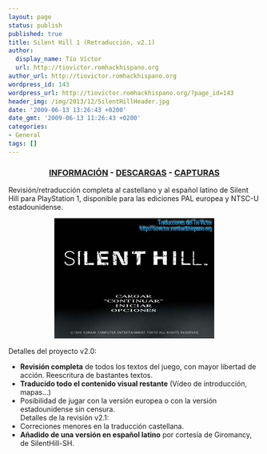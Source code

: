 ```yaml
---
layout: page
status: publish
published: true
title: Silent Hill 1 (Retraducción, v2.1)
author:
  display_name: Tío Víctor
  url: http://tiovictor.romhackhispano.org
author_url: http://tiovictor.romhackhispano.org
wordpress_id: 143
wordpress_url: http://tiovictor.romhackhispano.org/?page_id=143
header_img: /img/2013/12/SilentHillHeader.jpg
date: '2009-06-13 13:26:43 +0200'
date_gmt: '2009-06-13 11:26:43 +0200'
categories:
- General
tags: []
---
```

<h3 style="text-align: center;"><strong><a href="http://tiovictor.romhackhispano.org/silent-hill-1/informacion/">INFORMACIÓN</a> - <a href="http://tiovictor.romhackhispano.org/silent-hill-1/descargar/">DESCARGAS</a> - <a href="http://tiovictor.romhackhispano.org/silent-hill-1/capturas/">CAPTURAS</a></strong></h3>

Revisión/retraducción completa al castellano y al español latino de Silent Hill para 
PlayStation 1, disponible para las ediciones PAL europea y NTSC-U estadounidense.

<center><img src="/img/2009/06/SHv20-22.jpg"></center>

Detalles del proyecto v2.0:  
- **Revisión completa** de todos los textos del juego, con mayor libertad de acción. 
Reescritura de bastantes textos.  
- **Traducido todo el contenido visual restante** (Vídeo de introducción, mapas...)  
- Posibilidad de jugar con la versión europea o con la versión estadounidense sin 
censura.  
Detalles de la revisión v2.1:  
- Correciones menores en la traducción castellana.  
- **Añadido de una versión en español latino** por cortesía de Giromancy, de SilentHill-SH.
